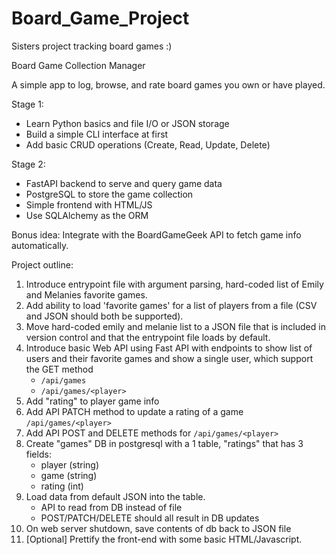 # Board_Game_Project
Sisters project tracking board games :)


Board Game Collection Manager

A simple app to log, browse, and rate board games you own or have played.

Stage 1:

* Learn Python basics and file I/O or JSON storage
* Build a simple CLI interface at first
* Add basic CRUD operations (Create, Read, Update, Delete)


Stage 2:

* FastAPI backend to serve and query game data
* PostgreSQL to store the game collection
* Simple frontend with HTML/JS
* Use SQLAlchemy as the ORM


Bonus idea: Integrate with the BoardGameGeek API to fetch game info automatically.


Project outline:

1. Introduce entrypoint file with argument parsing, hard-coded list of Emily and Melanies favorite games.
2. Add ability to load 'favorite games' for a list of players from a file (CSV and JSON should both be supported).
3. Move hard-coded emily and melanie list to a JSON file that is included in version control and that the entrypoint file loads by default.
4. Introduce basic Web API using Fast API with endpoints to show list of users and their favorite games and show a single user, which support the GET method
    - `/api/games`
    - `/api/games/<player>`
5. Add "rating" to player game info
6. Add API PATCH method to update a rating of a game `/api/games/<player>`
7. Add API POST and DELETE methods for `/api/games/<player>`
8. Create "games" DB in postgresql with a 1 table, "ratings" that has 3 fields:
    - player (string)
    - game (string)
    - rating (int)
9. Load data from default JSON into the table.
    - API to read from DB instead of file
    - POST/PATCH/DELETE should all result in DB updates
10. On web server shutdown, save contents of db back to JSON file
11. [Optional] Prettify the front-end with some basic HTML/Javascript.